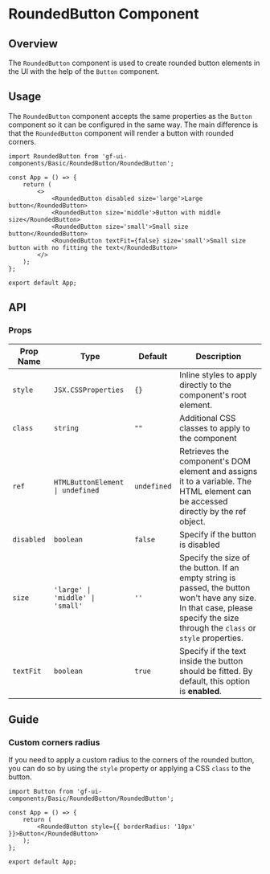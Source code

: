 # RoundedButton Component

## Overview

The `RoundedButton` component is used to create rounded button elements in the UI with the help of the `Button` component.

## Usage

The `RoundedButton` component accepts the same properties as the `Button` component so it can be configured in the same way. The main difference is that the `RoundedButton` component will render a button with rounded corners.

```tsx
import RoundedButton from 'gf-ui-components/Basic/RoundedButton/RoundedButton';

const App = () => {
    return (
        <>
            <RoundedButton disabled size='large'>Large button</RoundedButton>
            <RoundedButton size='middle'>Button with middle size</RoundedButton>
            <RoundedButton size='small'>Small size button</RoundedButton>
            <RoundedButton textFit={false} size='small'>Small size button with no fitting the text</RoundedButton>
        </>
    );
};

export default App;
```

## API

### Props

| Prop Name  | Type                                   | Default     | Description                                                                                                                                                                                  |
| ---------- | -------------------------------------- | ----------- | -------------------------------------------------------------------------------------------------------------------------------------------------------------------------------------------- |
| `style`    | `JSX.CSSProperties`                    | `{}`        | Inline styles to apply directly to the component's root element.                                                                                                                             |
| `class`    | `string`                               | `""`        | Additional CSS classes to apply to the component                                                                                                                                             |
| `ref`      | `HTMLButtonElement  \| undefined`      | `undefined` | Retrieves the component's DOM element and assigns it to a variable. The HTML element can be accessed directly by the ref object.                                                             |
| `disabled` | `boolean`                              | `false`     | Specify if the button is disabled                                                                                                                                                            |
| `size`     | `'large' \| 'middle' \| 'small'` | `''`        | Specify the size of the button. If an empty string is passed, the button won't have any size. In that case, please specify the size through the `class` or `style` properties. |
| `textFit`     | `boolean` | `true`        | Specify if the text inside the button should be fitted. By default, this option is **enabled**. |

## Guide

### Custom corners radius

If you need to apply a custom radius to the corners of the rounded button, you can do so by using the `style` property or applying a CSS `class` to the button.

```tsx
import Button from 'gf-ui-components/Basic/RoundedButton/RoundedButton';

const App = () => {
    return (
        <RoundedButton style={{ borderRadius: '10px' }}>Button</RoundedButton>
    );
};

export default App;
```
